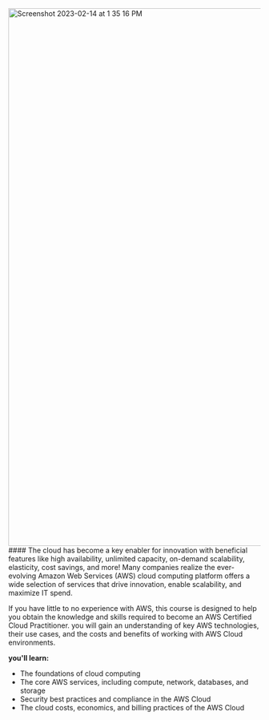 <img width="1073" alt="Screenshot 2023-02-14 at 1 35 16 PM" src="https://user-images.githubusercontent.com/71556060/218682087-8539203b-9df6-48fd-a8ff-62a0d06d8e39.png">
#### The cloud has become a key enabler for innovation with beneficial features like high availability, unlimited capacity, on-demand scalability, elasticity, cost savings, and more! Many companies realize the ever-evolving Amazon Web Services (AWS) cloud computing platform offers a wide selection of services that drive innovation, enable scalability, and maximize IT spend.

If you have little to no experience with AWS, this course is designed to help you obtain the knowledge and skills required to become an AWS Certified Cloud Practitioner. you will gain an understanding of key AWS technologies, their use cases, and the costs and benefits of working with AWS Cloud environments.

**you'll learn:**

- The foundations of cloud computing
- The core AWS services, including compute, network, databases, and storage
- Security best practices and compliance in the AWS Cloud
- The cloud costs, economics, and billing practices of the AWS Cloud
